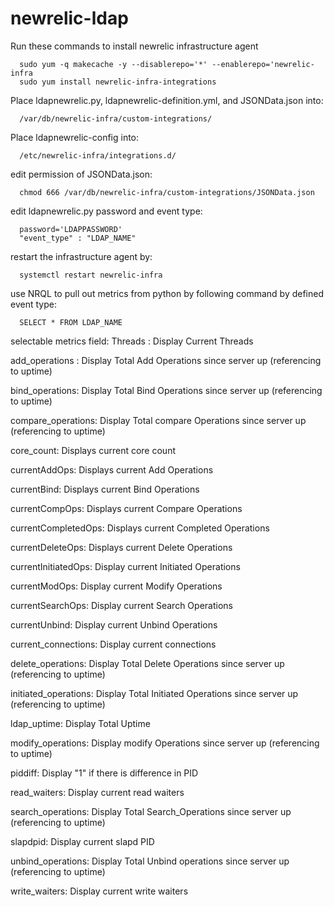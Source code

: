 newrelic-ldap
=============

Run these commands to install newrelic infrastructure agent
```shell
  sudo yum -q makecache -y --disablerepo='*' --enablerepo='newrelic-infra
  sudo yum install newrelic-infra-integrations
```
Place ldapnewrelic.py, ldapnewrelic-definition.yml, and JSONData.json into:
```shell
  /var/db/newrelic-infra/custom-integrations/
```
Place ldapnewrelic-config into:
```shell
  /etc/newrelic-infra/integrations.d/
```
edit permission of JSONData.json:
```shell
  chmod 666 /var/db/newrelic-infra/custom-integrations/JSONData.json
```
edit ldapnewrelic.py password and event type:
```shell
  password='LDAPPASSWORD'
  "event_type" : "LDAP_NAME"
```
restart the infrastructure agent by:
```shell
  systemctl restart newrelic-infra
```
use NRQL to pull out metrics from python by following command by defined event type:
```shell
  SELECT * FROM LDAP_NAME
```
selectable metrics field:
  Threads : Display Current Threads

  add_operations : Display Total Add Operations since server up (referencing to uptime)

  bind_operations: Display Total Bind Operations since server up (referencing to uptime)

  compare_operations: Display Total compare Operations since server up (referencing to uptime)

  core_count: Displays current core count

  currentAddOps: Displays current Add Operations
  
  currentBind: Displays current Bind Operations

  currentCompOps: Displays current Compare Operations

  currentCompletedOps: Displays current Completed Operations

  currentDeleteOps: Displays current Delete Operations

  currentInitiatedOps: Display current Initiated Operations

  currentModOps: Display current Modify Operations

  currentSearchOps: Display current Search Operations

  currentUnbind: Display current Unbind Operations

  current_connections: Display current connections

  delete_operations: Display Total Delete Operations since server up (referencing to uptime)

  initiated_operations: Display Total Initiated Operations since server up (referencing to uptime)

  ldap_uptime: Display Total Uptime

  modify_operations: Display modify Operations since server up (referencing to uptime)

  piddiff: Display "1" if there is difference in PID

  read_waiters: Display current read waiters

  search_operations: Display Total Search_Operations since server up (referencing to uptime)

  slapdpid: Display current slapd PID

  unbind_operations: Display Total Unbind operations since server up (referencing to uptime)

  write_waiters: Display current write waiters
